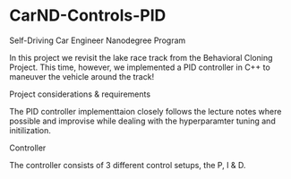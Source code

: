 # CarND-Controls-PID
Self-Driving Car Engineer Nanodegree Program

In this project we revisit the lake race track from the Behavioral Cloning Project. This time, however, we implemented a PID controller in C++ to maneuver the vehicle around the track!

Project considerations & requirements

The PID controller implementtaion closely follows the lecture notes where possible and improvise while dealing with the hyperparamter tuning and initilization.

Controller

The controller consists of 3 different control setups, the P, I & D.

